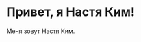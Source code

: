 # Привет, я Настя Ким! <!-- img src="https://raw.githubusercontent.com/MartinHeinz/MartinHeinz/master/wave.gif" width="30px" -->
Меня зовут Настя Ким.
